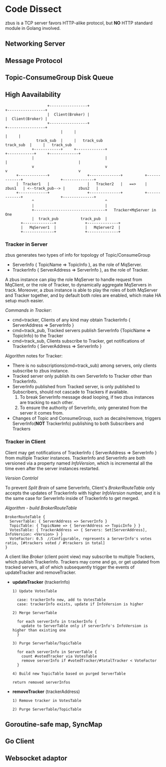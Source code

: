 # Code Dissect
zbus is a TCP server favors HTTP-alike protocol, but **NO** HTTP standard module in Golang involved.

## Networking Server

## Message Protocol

## Topic-ConsumeGroup Disk Queue

## High Aavailability 
        

                       +-----------------+                                       +-----------------+
                       |  Client(Broker) |                                       |  Client(Broker) |
                       +-----------------+                                       +-----------------+ 
                             |     |                                                   |     |
                  track_sub  |     |   track_sub                            track_sub  |     |   track_sub
                +------------+     +-------------+                        +------------+     +-------------+
                |                                |                        |                                |
                v                                v                        v                                v
         +-------------+                 +--------------+          +-------------+                 +--------------+
         |  Tracker1   |                 |   Tracker2   |   ==>    |     zbus1   | <--track_pub--> |      zbus2   |
         +-------------+                 +--------------+          +-------------+                 +--------------+
                ^                                ^  
                |                                |
                +--------------------------------+   Tracker+MqServer in One
                |  track_pub          track_pub  |
           +--------------+             +--------------+
           |   MqServer1  |             |   MqServer2  |
           +--------------+             +--------------+

### Tracker in Server
zbus generates two types of info for topology of Topic/ConsumeGroup
- ServerInfo { TopicName => TopicInfo }, as the role of MqServer.
- TrackerInfo { ServerAddress => ServerInfo }, as the role of Tracker.

A zbus instance can play the role MqServer to handle request from MqClient, or the role of Tracker, to dynamically aggregate MqServers in track. Moreover, a zbus instance is able to play the roles of both MqServer and Tracker together, and by default both roles are enabled, which make HA setup much easier. 

*Commands in Tracker*:

- cmd=tracker, Clients of any kind may obtain TrackerInfo { ServerAddress => ServerInfo }
- cmd=track_pub, Tracked servers publish ServerInfo {TopicName => TopicInfo} to the Tracker
- cmd=track_sub, Clients subscribe to Tracker, get notifications of TrackerInfo { ServerAddress => ServerInfo }

Algorithm notes for Tracker: 

- There is no subscriptions(cmd=track_sub) among servers, only clients subscribe to zbus instance.
- Tracked server only publish its own ServerInfo to Tracker other than TrackerInfo.
- ServerInfo published from Tracked server, is only published to Subscribers, should not cascade to Trackers if available. 
  1) To break ServerInfo message dead looping, if two zbus instances are tracking to each other. 
  2) To ensure the authority of ServerInfo, only generated from the server it comes from.
- Changes of Topic and ConsumeGroup, such as decalre/remove, triggers ServerInfo(**NOT** TrackerInfo) publishing to both Subscribers and Trackers

 
### Tracker in Client


Client may get notifications of TrackerInfo { ServerAddress => ServerInfo } from multiple Tracker instances. TrackerInfo and ServerInfo are both versioned via a property named *InfoVersion*, which is incremental all the time even after the server instances restarted.

*Version Contrlol* 

To prevent *Split Brain* of same ServerInfo, Client's *BrokerRouteTable* only accepts the updates of TrackerInfo with higher *InfoVersion* number, and it is the same case for ServerInfo inside of TrackerInfo to get merged.

*Algorithm - build BrokerRouteTable*

    BrokerRouteTable {
      ServerTable: { ServerAddress => ServerInfo } 
      TopicTable: { TopicName => { ServerAddress => TopicInfo } }
      VotesTable: { TrackerAddress => { Servers: Set[ServerAddress], InfoVersion: <Version> } }
      VoteFactor: 0.5  //Configurable, represents a ServerInfo's votes ratio, [#trackers voted / #trackers in total]
    }

A client like *Broker* (client point view) may subscribe to multiple Trackers, which publish TrackerInfo. Trackers may come and go, or get updated from tracked servers, all of which subsequently trigger the events of updateTracker and removeTracker.

- **updateTracker** (trackerInfo) 
  
      1) Update VotesTable

        case: trackerInfo new, add to VotesTable 
        case: trackerInfo exists, update if InfoVersion is higher

      2) Merge ServerTable

        for each serverInfo in trackerInfo { 
          update to ServerTable only if serverInfo's InfoVersion is higher than existing one 
        }

      3) Purge ServerTable/TopicTable

        for each serverInfo in ServerTable { 
          count #votedTracker via VotesTable 
          remove serverInfo if #votedTracker/#totalTracker < VoteFactor 
        }

      4) Build new TopicTable based on purged ServerTable 

      return removed serverInfos


- **removeTracker** (trackerAddress)

      1) Remove tracker in VotesTable 

      2) Purge ServerTable/TopicTable 



## Goroutine-safe map, SyncMap

## Go Client

## Websocket adaptor
